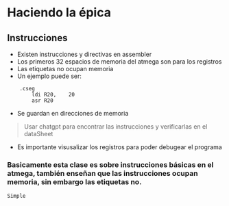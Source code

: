 # Haciendo la épica
## Instrucciones
- Existen instrucciones y directivas en assembler
- Los primeros 32 espacios de memoria del atmega son para los registros
- Las etiquetas no ocupan memoria 
- Un ejemplo puede ser: 
```
    .cseg
        ldi R20,    20
        asr R20
```
- Se guardan en direcciones de memoria
> Usar chatgpt para encontrar las instrucciones y verificarlas en el dataSheet
- Es importante visusalizar los registros para poder debugear el programa

### Basicamente esta clase es sobre instrucciones básicas en el atmega, también enseñan que las instrucciones ocupan memoria, sin embargo las etiquetas no. 

`Simple`
